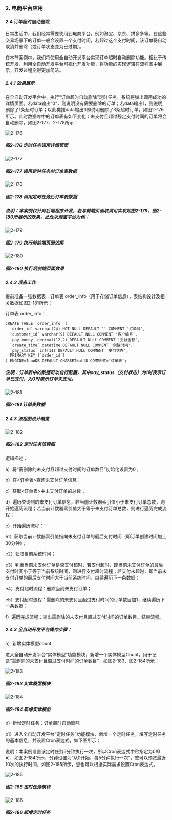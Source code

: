 ### 2. 电商平台应用

#### 2.4 订单超时自动删除

日常生活中，我们经常需要使用到电商平台，例如淘宝、京东、拼多多等。在这些交易场景下的订单一般会设置一个支付时间，若超过这个支付时间，该订单将自动取消并删除（或订单状态变为已过期）。

在本节案例中，我们将使用全自动开发平台实现订单超时自动删除功能。相比于传统开发，利用全自动开发平台可视化开发功能，将功能的实现逻辑在流程图中展示，开发过程变得更加简洁。

##### 2.4.1 效果展示

在全自动开发平台中，执行“订单超时自动删除”定时任务，系统将弹出调用成功的详情页面。若data输出“0”，则说明没有需要删除的订单；若data输出1，则说明删除了1条超时订单；以此类推data输出3即说明删除了3条超时订单，如图2-176所示。此时数据库中的订单表有如下变化：未支付且超过规定支付时间的订单将会自动删除，如图2-177、2-178所示：

![2-176](https://www.feisuanyz.com/fsimage/alcj-image/orderdelete/2-1.jpeg)

##### 图2-176 定时任务调用详情页面

![2-177](https://www.feisuanyz.com/fsimage/alcj-image/orderdelete/2-2.png)

##### 图2-177 调用定时任务前订单表数据

![2-178](https://www.feisuanyz.com/fsimage/alcj-image/orderdelete/2-3.png)

##### 图2-178 调用定时任务后订单表数据

##### 说明：本案例仅针对后端程序开发，若与前端页面联调可实现如图2-179、图2-180所展示的效果，此处以淘宝平台为例：

![2-179](https://www.feisuanyz.com/fsimage/alcj-image/orderdelete/2-4.png)

##### 图2-179 执行前前端页面效果

![2-180](https://www.feisuanyz.com/fsimage/alcj-image/orderdelete/2-5.png)

##### 图2-180 执行后前端页面效果

##### 2.4.2 准备工作

提前准备一张数据表：订单表 order_info（用于存储订单信息），表结构设计及相关数据如图2-181所示：

订单表 order_info：

```
CREATE TABLE `order_info` (
  `order_id` varchar(24) NOT NULL DEFAULT '' COMMENT '订单号',
  `customer_id` varchar(9) DEFAULT NULL COMMENT '客户编号',
  `pay_money` decimal(12,2) DEFAULT NULL COMMENT '支付金额',
  `create_time` datetime DEFAULT NULL COMMENT '创建时间',   
  `pay_status` int(11) DEFAULT NULL COMMENT '支付状态',   
  PRIMARY KEY (`order_id`)
) ENGINE=InnoDB DEFAULT CHARSET=utf8 COMMENT='订单表';
```
##### 说明：订单表中的数据可以自行配置，其中pay_status（支付状态）为1时表示订单已支付，为0时表示订单未支付。

![2-181](https://www.feisuanyz.com/fsimage/alcj-image/orderdelete/3-1.png)

##### 图2-181 订单表数据

##### 2.4.3 流程图设计概览

![2-182](https://www.feisuanyz.com/fsimage/alcj-image/orderdelete/4-1.png)

##### 图2-182 定时任务流程图

逻辑描述：

a）将“需删除的未支付且超过支付时间的订单数目”初始化设置为0；

b）在<订单表>查询未支付订单信息；

c）获取<订单表>中未支付订单的总数；

d）遍历查询到的未支付订单信息，若当前计数器索引值小于未支付订单总数，则开始遍历流程；若当前计数器索引值大于等于未支付订单总数，则进行遍历完成流程；

e）开始遍历流程：

e1）获取当前计数器索引值指向未支付订单的最后支付时间（即订单创建时间加上30分钟）；

e2）获取当前系统时间；

e3）判断当前未支付订单是否支付超时，若支付超时，即当前未支付订单的最后支付时间小于等于当前系统时间，则进行支付超时流程；若支付未超时，即当前未支付订单的最后支付时间大于当前系统时间，继续遍历下一条数据；

e4）支付超时流程：删除当前未支付订单；

e5）支付超时流程：需删除的未支付且超过支付时间的订单数目加1，继续遍历下一条数据；

f）遍历完成流程：输出需删除的未支付且超过支付时间的订单数目，结束流程。

##### 2.4.3 全自动开发平台操作步骤：

a）新增实体模型count

进入全自动开发平台“实体模型”功能模块，新增一个实体模型Count，用于记录“需删除的未支付且超过支付时间的订单数目”，如图2-183、图2-184所示：

![2-183](https://www.feisuanyz.com/fsimage/alcj-image/orderdelete/5-1.png)

##### 图2-183 实体模型模块

![2-184](https://www.feisuanyz.com/fsimage/alcj-image/orderdelete/5-2.png)

##### 图2-184 新增实体模型

b）新增定时任务：订单超时自动删除

b1）进入全自动开发平台“定时任务”功能模块，新增一个定时任务，填写定时任务的基本信息，并设置Cron表达式，如下图所示：

说明：本案例设置该定时任务5分钟执行一次，所以Cron表达式中秒指定为0即可，如图2-184所示，分钟设置为“从0开始，每5分钟执行一次”，您可以预览最近10次的执行时间，如图2-185所示，您也可以根据实际需求设置Cron表达式。

![2-185](https://www.feisuanyz.com/fsimage/alcj-image/orderdelete/5-3.png)

##### 图2-185 定时任务模块

![2-186](https://www.feisuanyz.com/fsimage/alcj-image/orderdelete/5-4.png)

##### 图2-186 新增定时任务
